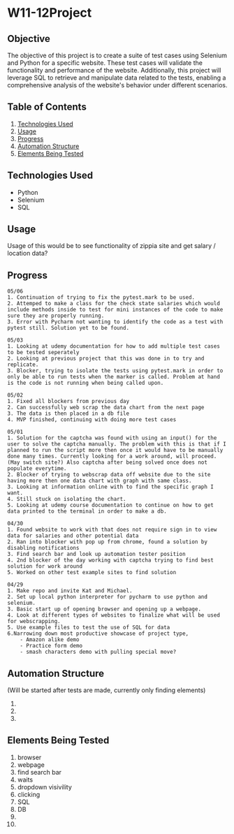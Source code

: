 # W11-12Project

## Objective

The objective of this project is to create a suite of test cases using Selenium and Python for a specific website. These test cases will validate the functionality and performance of the website. Additionally, this project will leverage SQL to retrieve and manipulate data related to the tests, enabling a comprehensive analysis of the website's behavior under different scenarios.

## Table of Contents
1. [Technologies Used](#technologies-used)
2. [Usage](#usage)
3. [Progress](#progress)
4. [Automation Structure](#automation-structure)
4. [Elements Being Tested](#elements-being-tested)


## Technologies Used
- Python
- Selenium
- SQL

## Usage
Usage of this would be to see functionality of zippia site and get salary / location data?

## Progress
    05/06
    1. Continuation of trying to fix the pytest.mark to be used. 
    2. Attemped to make a class for the check state salaries which would include methods inside to test for mini instances of the code to make sure they are properly running.
    3. Error with Pycharm not wanting to identify the code as a test with pytest still. Solution yet to be found.

    05/03
    1. Looking at udemy documentation for how to add multiple test cases to be tested seperately
    2. Looking at previous project that this was done in to try and replicate.
    3. Blocker, trying to isolate the tests using pytest.mark in order to only be able to run tests when the marker is called. Problem at hand is the code is not running when being called upon.

    05/02
    1. Fixed all blockers from previous day
    2. Can successfully web scrap the data chart from the next page
    3. The data is then placed in a db file
    4. MVP finished, continuing with doing more test cases

    05/01
    1. Solution for the captcha was found with using an input() for the user to solve the captcha manually. The problem with this is that if I planned to run the script more then once it would have to be manually done many times. Currently looking for a work around, will proceed. (May switch site?) Also captcha after being solved once does not populate everytime.
    2. Blocker of trying to webscrap data off website due to the site having more then one data chart with graph with same class.
    3. Looking at information online with to find the specific graph I want.
    4. Still stuck on isolating the chart.
    5. Looking at udemy course documentation to continue on how to get data printed to the terminal in order to make a db.

    04/30
    1. Found website to work with that does not require sign in to view data for salaries and other potential data
    2. Ran into blocker with pop up from chrome, found a solution by disabling notifications
    3. Find search bar and look up automation tester position
    4. 2nd blocker of the day working with captcha trying to find best solution for work around
    5. Worked on other test example sites to find solution

    04/29
    1. Make repo and invite Kat and Michael.
    2. Set up local python interpreter for pycharm to use python and selenium.
    3. Basic start up of opening browser and opening up a webpage.
    4. Look at different types of websites to finalize what will be used for webscrapping.
    5. Use example files to test the use of SQL for data
    6.Narrowing down most productive showcase of project type, 
        - Amazon alike demo
        - Practice form demo
        - smash characters demo with pulling special move?

## Automation Structure
(Will be started after tests are made, currently only finding elements)

1. 
2. 
3. 

## Elements Being Tested
1. browser
2. webpage
3. find search bar
4. waits
5. dropdown visivility
6. clicking
7. SQL
8. DB
9. 
10. 

